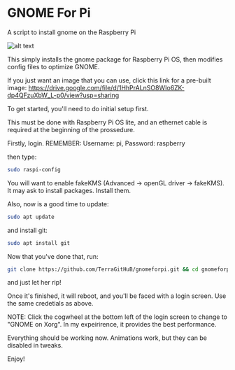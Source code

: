 # GNOME For Pi
A script to install gnome on the Raspberry Pi

![alt text](https://github.com/TerraGitHuB/gnomeforpi/blob/stable/Screenshot%20from%202021-04-16%2010-11-01.png)

This simply installs the gnome package for Raspberry Pi OS, then modifies config files to optimize GNOME.

If you just want an image that you can use, click this link for a pre-built image: https://drive.google.com/file/d/1HhPrALnSO8WIo6ZK-dp4QFzuXbW_L-p0/view?usp=sharing

To get started, you'll need to do initial setup first.

This must be done with Raspberry Pi OS lite, and an ethernet cable is required at the beginning of the prossedure.

Firstly, login. REMEMBER: Username: pi, Password: raspberry

then type:

```sh
sudo raspi-config
```

You will want to enable fakeKMS (Advanced -> openGL driver -> fakeKMS). It may ask to install packages. Install them.

Also, now is a good time to update:

```sh
sudo apt update
```

and install git:


```sh
sudo apt install git
```

Now that you've done that, run: 
```sh
git clone https://github.com/TerraGitHuB/gnomeforpi.git && cd gnomeforpi && sudo bash gnomeforpi-install
```
and just let her rip!

Once it's finished, it will reboot, and you'll be faced with a login screen. Use the same credetials as above.

NOTE: Click the cogwheel at the bottom left of the login screen to change to "GNOME on Xorg". In my expeirirence, it provides the best performance.

Everything should be working now. Animations work, but they can be disabled in tweaks.

Enjoy!
